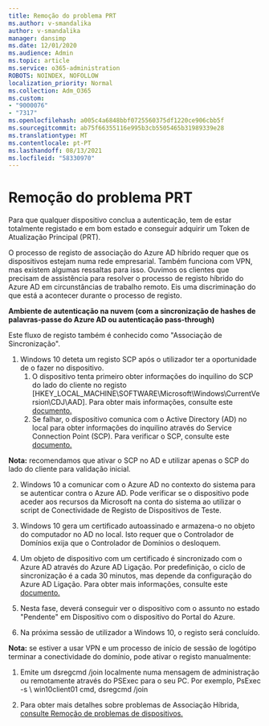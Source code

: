 ```yaml
---
title: Remoção do problema PRT
ms.author: v-smandalika
author: v-smandalika
manager: dansimp
ms.date: 12/01/2020
ms.audience: Admin
ms.topic: article
ms.service: o365-administration
ROBOTS: NOINDEX, NOFOLLOW
localization_priority: Normal
ms.collection: Adm_O365
ms.custom:
- "9000076"
- "7317"
ms.openlocfilehash: a005c4a6848bbf0725560375df1220ce906cbb5f
ms.sourcegitcommit: ab75f66355116e995b3cb5505465b31989339e28
ms.translationtype: MT
ms.contentlocale: pt-PT
ms.lasthandoff: 08/13/2021
ms.locfileid: "58330970"
---
```

# <a name="troubleshoot-prt-issue"></a>Remoção do problema PRT

Para que qualquer dispositivo conclua a autenticação, tem de estar totalmente registado e em bom estado e conseguir adquirir um Token de Atualização Principal (PRT).

O processo de registo de associação do Azure AD híbrido requer que os dispositivos estejam numa rede empresarial. Também funciona com VPN, mas existem algumas ressaltas para isso. Ouvimos os clientes que precisam de assistência para resolver o processo de registo híbrido do Azure AD em circunstâncias de trabalho remoto. Eis uma discriminação do que está a acontecer durante o processo de registo.

**Ambiente de autenticação na nuvem (com a sincronização de hashes de palavras-passe do Azure AD ou autenticação pass-through)**

Este fluxo de registo também é conhecido como "Associação de Sincronização".

1. Windows 10 deteta um registo SCP após o utilizador ter a oportunidade de o fazer no dispositivo.
    1. O dispositivo tenta primeiro obter informações do inquilino do SCP do lado do cliente no registo [HKEY_LOCAL_MACHINE\SOFTWARE\Microsoft\Windows\CurrentVersion\CDJ\AAD]. Para obter mais informações, consulte este [documento.](https://docs.microsoft.com/azure/active-directory/devices/hybrid-azuread-join-control)
    2. Se falhar, o dispositivo comunica com o Active Directory (AD) no local para obter informações do inquilino através do Service Connection Point (SCP). Para verificar o SCP, consulte este [documento.](https://docs.microsoft.com/azure/active-directory/devices/hybrid-azuread-join-manual#configure-a-service-connection-point) 

**Nota:** recomendamos que ativar o SCP no AD e utilizar apenas o SCP do lado do cliente para validação inicial.

2. Windows 10 a comunicar com o Azure AD no contexto do sistema para se autenticar contra o Azure AD. Pode verificar se o dispositivo pode aceder aos recursos da Microsoft na conta do sistema ao utilizar o script de Conectividade de Registo de Dispositivos de Teste.

3. Windows 10 gera um certificado autoassinado e armazena-o no objeto do computador no AD no local. Isto requer que o Controlador de Domínios exija que o Controlador de Domínios o desloquem.

4. Um objeto de dispositivo com um certificado é sincronizado com o Azure AD através do Azure AD Ligação. Por predefinição, o ciclo de sincronização é a cada 30 minutos, mas depende da configuração do Azure AD Ligação. Para obter mais informações, consulte este [documento.](https://docs.microsoft.com/azure/active-directory/hybrid/how-to-connect-sync-configure-filtering#organizational-unitbased-filtering)

5. Nesta fase, deverá conseguir ver o dispositivo com o assunto no estado "Pendente" em Dispositivo com o dispositivo do Portal do Azure.

6. Na próxima sessão de utilizador a Windows 10, o registo será concluído. 

**Nota:** se estiver a usar VPN e um processo de início de sessão de logótipo terminar a conectividade do domínio, pode ativar o registo manualmente:
 1. Emite um dsregcmd /join localmente numa mensagem de administração ou remotamente através do PSExec para o seu PC. Por exemplo, PsExec -s \\ win10client01 cmd, dsregcmd /join

 2. Para obter mais detalhes sobre problemas de Associação Híbrida, [consulte Remoção de problemas de dispositivos.](https://techcommunity.microsoft.com/t5/azure-active-directory-identity/azure-ad-mailbag-frequent-questions-about-using-device-based/ba-p/1257344)
